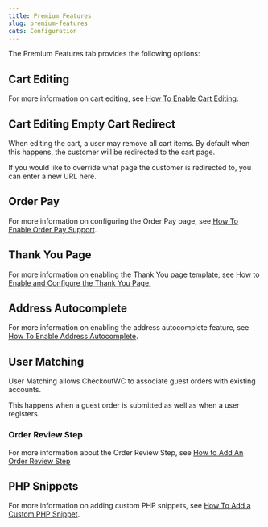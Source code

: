 ```yaml
---
title: Premium Features
slug: premium-features
cats: Configuration
---
```



  <p>
    The Premium Features tab provides the following options:
  </p>
  <h2>
    Cart Editing
  </h2>
  <p>
    For more information on cart editing, see <a href="https://cfw.test/documentation/how-to-enable-cart-editing" target="_blank">How To Enable Cart Editing</a>.
  </p>
  <h2>
    Cart Editing Empty Cart Redirect
  </h2>
  <p>
    When editing the cart, a user may remove all cart items. By default when this happens, the customer will be redirected to the cart page.
  </p>
  <p>
    If you would like to override what page the customer is redirected to, you can enter a new URL here.
  </p>
  <h2>
    Order Pay
  </h2>
  <p>
    For more information on configuring the Order Pay page, see <a href="https://cfw.test/documentation/how-to-enable-order-pay-support" target="_blank">How To Enable Order Pay Support</a>.
  </p>
  <h2>
    Thank You Page
  </h2>
  <p>
    For more information on enabling the Thank You page template, see <a href="https://cfw.test/documentation/how-to-enable-and-configure-the-thank-you-page" target="_blank">How to Enable and Configure the Thank You Page.</a>
  </p>
  <h2>
    Address Autocomplete
  </h2>
  <p>
    For more information on enabling the address autocomplete feature, see <a href="https://cfw.test/documentation/how-to-enable-address-autocomplete" target="_blank">How To Enable Address Autocomplete</a>.
  </p>
  <h2>
    User Matching
  </h2>
  <p>
    User Matching allows CheckoutWC to associate guest orders with existing accounts.&nbsp;
  </p>
  <p>
    This happens when a guest order is submitted as well as when a user registers.
  </p>
  <h3>
    Order Review Step
  </h3>
  <p>
    For more information about the Order Review Step, see <a href="https://cfw.test/documentation/how-to-add-order-review-step" target="_blank">How to Add An Order Review Step</a>
  </p>
  <h2>
    PHP Snippets
  </h2>
  <p>
    For more information on adding custom PHP snippets, see <a href="https://cfw.test/documentation/how-to-add-a-custom-php-snippet" target="_blank">How To Add a Custom PHP Snippet</a>.
  </p>
